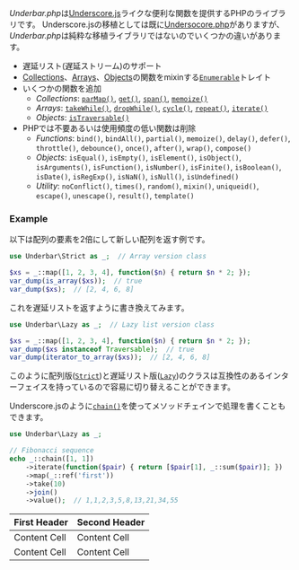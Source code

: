 *Underbar.php*は[Underscore.js](http://underscorejs.org/)ライクな便利な関数を提供するPHPのライブラリです。
Underscore.jsの移植としては既に[Undersocore.php](http://brianhaveri.github.io/Underscore.php/)がありますが、*Underbar.php*は純粋な移植ライブラリではないのでいくつかの違いがあります。

- 遅延リスト(遅延ストリーム)のサポート
- [Collections](#collections)、[Arrays](#arrays)、[Objects](#objects)の関数をmixinする[`Enumerable`](#Enumerable)トレイト
- いくつかの関数を追加
  - *Collections*: [`parMap()`](#parMap), [`get()`](#get), [`span()`](#span), [`memoize()`](#memoize)
  - *Arrays*: [`takeWhile()`](#takeWhile), [`dropWhile()`](#dropWhile), [`cycle()`](#cycle), [`repeat()`](#repeat), [`iterate()`](#iterate)
  - *Objects*: [`isTraversable()`](#isTraversable)
- PHPでは不要あるいは使用頻度の低い関数は削除
  - *Functions*: `bind()`, `bindAll()`, `partial()`, `memoize()`, `delay()`, `defer()`, `throttle()`, `debounce()`, `once()`, `after()`, `wrap()`, `compose()`
  - *Objects*: `isEqual()`, `isEmpty()`, `isElement()`, `isObject()`, `isArguments()`, `isFunction()`, `isNumber()`, `isFinite()`, `isBoolean()`, `isDate()`, `isRegExp()`, `isNaN()`, `isNull()`, `isUndefined()`
  - *Utility*: `noConflict()`, `times()`, `random()`, `mixin()`, `uniqueid()`, `escape()`, `unescape()`, `result()`, `template()`

### Example

以下は配列の要素を2倍にして新しい配列を返す例です。

```php
use Underbar\Strict as _;  // Array version class

$xs = _::map([1, 2, 3, 4], function($n) { return $n * 2; });
var_dump(is_array($xs));  // true
var_dump($xs);  // [2, 4, 6, 8]
```

これを遅延リストを返すように書き換えてみます。

```php
use Underbar\Lazy as _;  // Lazy list version class

$xs = _::map([1, 2, 3, 4], function($n) { return $n * 2; });
var_dump($xs instanceof Traversable);  // true
var_dump(iterator_to_array($xs));  // [2, 4, 6, 8]
```

このように配列版([`Strict`](#Strict))と遅延リスト版([`Lazy`](#Lazy))のクラスは互換性のあるインターフェイスを持っているので容易に切り替えることができます。

Underscore.jsのように[`chain()`](#chain)を使ってメソッドチェインで処理を書くこともできます。

```php
use Underbar\Lazy as _;

// Fibonacci sequence
echo _::chain([1, 1])
    ->iterate(function($pair) { return [$pair[1], _::sum($pair)]; })
    ->map(_::ref('first'))
    ->take(10)
    ->join()
    ->value();  // 1,1,2,3,5,8,13,21,34,55
```

First Header | Second Header
------------ | -------------
Content Cell | Content Cell
Content Cell | Content Cell
